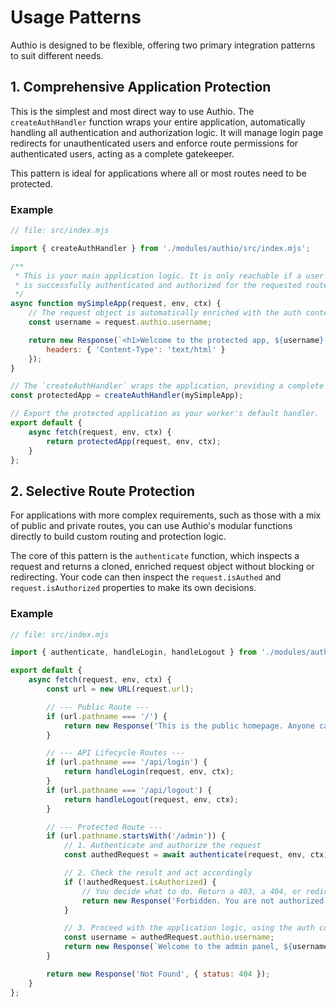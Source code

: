 # Usage Patterns

Authio is designed to be flexible, offering two primary integration patterns to suit different needs.

## 1. Comprehensive Application Protection

This is the simplest and most direct way to use Authio. The `createAuthHandler` function wraps your entire application,
automatically handling all authentication and authorization logic. It will manage login page redirects for
unauthenticated users and enforce route permissions for authenticated users, acting as a complete gatekeeper.

This pattern is ideal for applications where all or most routes need to be protected.

### Example

```javascript
// file: src/index.mjs

import { createAuthHandler } from './modules/authio/src/index.mjs';

/**
 * This is your main application logic. It is only reachable if a user
 * is successfully authenticated and authorized for the requested route.
 */
async function mySimpleApp(request, env, ctx) {
    // The request object is automatically enriched with the auth context.
    const username = request.authio.username;

    return new Response(`<h1>Welcome to the protected app, ${username}!</h1>`, {
        headers: { 'Content-Type': 'text/html' }
    });
}

// The `createAuthHandler` wraps the application, providing a complete auth solution.
const protectedApp = createAuthHandler(mySimpleApp);

// Export the protected application as your worker's default handler.
export default {
    async fetch(request, env, ctx) {
        return protectedApp(request, env, ctx);
    }
};

```

## 2. Selective Route Protection

For applications with more complex requirements, such as those with a mix of public and private routes, you can use
Authio's modular functions directly to build custom routing and protection logic.

The core of this pattern is the `authenticate` function, which inspects a request and returns a cloned, enriched request
object without blocking or redirecting. Your code can then inspect the `request.isAuthed` and `request.isAuthorized`
properties to make its own decisions.

### Example

```javascript
// file: src/index.mjs

import { authenticate, handleLogin, handleLogout } from './modules/authio/src/index.mjs';

export default {
    async fetch(request, env, ctx) {
        const url = new URL(request.url);

        // --- Public Route ---
        if (url.pathname === '/') {
            return new Response('This is the public homepage. Anyone can see this.');
        }

        // --- API Lifecycle Routes ---
        if (url.pathname === '/api/login') {
            return handleLogin(request, env, ctx);
        }
        if (url.pathname === '/api/logout') {
            return handleLogout(request, env, ctx);
        }

        // --- Protected Route ---
        if (url.pathname.startsWith('/admin')) {
            // 1. Authenticate and authorize the request
            const authedRequest = await authenticate(request, env, ctx);

            // 2. Check the result and act accordingly
            if (!authedRequest.isAuthorized) {
                // You decide what to do. Return a 403, a 404, or redirect.
                return new Response('Forbidden. You are not authorized to see this.', { status: 403 });
            }

            // 3. Proceed with the application logic, using the auth context
            const username = authedRequest.authio.username;
            return new Response(`Welcome to the admin panel, ${username}!`);
        }

        return new Response('Not Found', { status: 404 });
    }
};
```